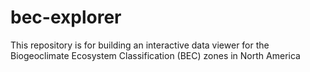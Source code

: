 # bec-explorer
This repository is for building an interactive data viewer for the Biogeoclimate Ecosystem Classification (BEC) zones in North America
